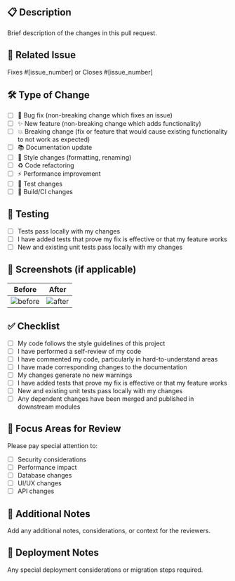 ## 📋 Description
Brief description of the changes in this pull request.

## 🔗 Related Issue
Fixes #[issue_number] or Closes #[issue_number]

## 🛠️ Type of Change
- [ ] 🐛 Bug fix (non-breaking change which fixes an issue)
- [ ] ✨ New feature (non-breaking change which adds functionality)
- [ ] 💥 Breaking change (fix or feature that would cause existing functionality to not work as expected)
- [ ] 📚 Documentation update
- [ ] 🎨 Style changes (formatting, renaming)
- [ ] ♻️ Code refactoring
- [ ] ⚡ Performance improvement
- [ ] 🧪 Test changes
- [ ] 🔧 Build/CI changes

## 🧪 Testing
- [ ] Tests pass locally with my changes
- [ ] I have added tests that prove my fix is effective or that my feature works
- [ ] New and existing unit tests pass locally with my changes

## 📱 Screenshots (if applicable)
| Before | After |
|--------|-------|
| ![before](url) | ![after](url) |

## ✅ Checklist
- [ ] My code follows the style guidelines of this project
- [ ] I have performed a self-review of my code
- [ ] I have commented my code, particularly in hard-to-understand areas
- [ ] I have made corresponding changes to the documentation
- [ ] My changes generate no new warnings
- [ ] I have added tests that prove my fix is effective or that my feature works
- [ ] New and existing unit tests pass locally with my changes
- [ ] Any dependent changes have been merged and published in downstream modules

## 🎯 Focus Areas for Review
Please pay special attention to:
- [ ] Security considerations
- [ ] Performance impact
- [ ] Database changes
- [ ] UI/UX changes
- [ ] API changes

## 📝 Additional Notes
Add any additional notes, considerations, or context for the reviewers.

## 🚀 Deployment Notes
Any special deployment considerations or migration steps required.
